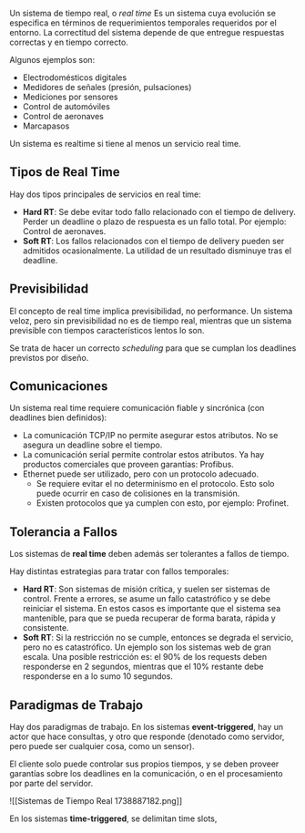 Un sistema de tiempo real, o *real time* Es un sistema cuya evolución se especifica en términos de requerimientos temporales requeridos por el entorno. La correctitud del sistema depende de que entregue respuestas correctas y en tiempo correcto.

Algunos ejemplos son:

- Electrodomésticos digitales
- Medidores de señales (presión, pulsaciones)
- Mediciones por sensores
- Control de automóviles
- Control de aeronaves
- Marcapasos

Un sistema es realtime si tiene al menos un servicio real time.

## Tipos de Real Time

Hay dos tipos principales de servicios en real time:

- **Hard RT**: Se debe evitar todo fallo relacionado con el tiempo de delivery. Perder un deadline o plazo de respuesta es un fallo total. Por ejemplo: Control de aeronaves.
- **Soft RT**: Los fallos relacionados con el tiempo de delivery pueden ser admitidos ocasionalmente. La utilidad de un resultado disminuye tras el deadline.

## Previsibilidad

El concepto de real time implica previsibilidad, no performance. Un sistema veloz, pero sin previsibilidad no es de tiempo real, mientras que un sistema previsible con tiempos característicos lentos lo son.

Se trata de hacer un correcto *scheduling* para que se cumplan los deadlines previstos por diseño.

## Comunicaciones

Un sistema real time requiere comunicación fiable y sincrónica (con deadlines bien definidos):

- La comunicación TCP/IP no permite asegurar estos atributos. No se asegura un deadline sobre el tiempo.
- La comunicación serial permite controlar estos atributos. Ya hay productos comerciales que proveen garantías: Profibus.
- Ethernet puede ser utilizado, pero con un protocolo adecuado.
	- Se requiere evitar el no determinismo en el protocolo. Esto solo puede ocurrir en caso de colisiones en la transmisión.
	- Existen protocolos que ya cumplen con esto, por ejemplo: Profinet.

## Tolerancia a Fallos

Los sistemas de **real time** deben además ser tolerantes a fallos de tiempo.

Hay distintas estrategias para tratar con fallos temporales:

- **Hard RT**: Son sistemas de misión crítica, y suelen ser sistemas de control. Frente a errores, se asume un fallo catastrófico y se debe reiniciar el sistema. En estos casos es importante que el sistema sea mantenible, para que se pueda recuperar de forma barata, rápida y consistente.
- **Soft RT**: Si la restricción no se cumple, entonces se degrada el servicio, pero no es catastrófico. Un ejemplo son los sistemas web de gran escala. Una posible restricción es: el 90% de los requests deben responderse en 2 segundos, mientras que el 10% restante debe responderse en a lo sumo 10 segundos.

## Paradigmas de Trabajo

Hay dos paradigmas de trabajo. En los sistemas **event-triggered**, hay un actor que hace consultas, y otro que responde (denotado como servidor, pero puede ser cualquier cosa, como un sensor).

El cliente solo puede controlar sus propios tiempos, y se deben proveer garantías sobre los deadlines en la comunicación, o en el procesamiento por parte del servidor.

![[Sistemas de Tiempo Real 1738887182.png]]

En los sistemas **time-triggered**, se delimitan time slots,

